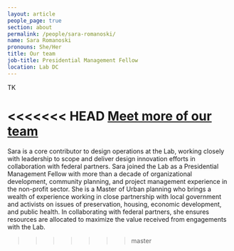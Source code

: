 ```yaml
---
layout: article
people_page: true
section: about
permalink: /people/sara-romanoski/
name: Sara Romanoski
pronouns: She/Her
title: Our team
job-title: Presidential Management Fellow
location: Lab DC
---
```

TK

<<<<<<< HEAD
[Meet more of our team](../../about/meet/)
=======
Sara is a core contributor to design operations at the Lab, working closely with leadership to scope and deliver design innovation efforts in collaboration with federal partners. Sara joined the Lab as a Presidential Management Fellow with more than a decade of organizational development, community planning, and project management experience in the non-profit sector. She is a Master of Urban planning who brings a wealth of experience working in close partnership with local government and activists on issues of preservation, housing, economic development, and public health. In collaborating with federal partners, she ensures resources are allocated to maximize the value received from engagements with the Lab.
>>>>>>> master
